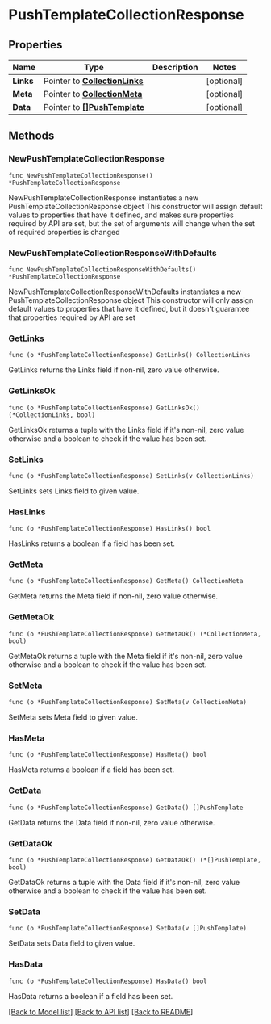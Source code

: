# PushTemplateCollectionResponse

## Properties

Name | Type | Description | Notes
------------ | ------------- | ------------- | -------------
**Links** | Pointer to [**CollectionLinks**](CollectionLinks.md) |  | [optional] 
**Meta** | Pointer to [**CollectionMeta**](CollectionMeta.md) |  | [optional] 
**Data** | Pointer to [**[]PushTemplate**](PushTemplate.md) |  | [optional] 

## Methods

### NewPushTemplateCollectionResponse

`func NewPushTemplateCollectionResponse() *PushTemplateCollectionResponse`

NewPushTemplateCollectionResponse instantiates a new PushTemplateCollectionResponse object
This constructor will assign default values to properties that have it defined,
and makes sure properties required by API are set, but the set of arguments
will change when the set of required properties is changed

### NewPushTemplateCollectionResponseWithDefaults

`func NewPushTemplateCollectionResponseWithDefaults() *PushTemplateCollectionResponse`

NewPushTemplateCollectionResponseWithDefaults instantiates a new PushTemplateCollectionResponse object
This constructor will only assign default values to properties that have it defined,
but it doesn't guarantee that properties required by API are set

### GetLinks

`func (o *PushTemplateCollectionResponse) GetLinks() CollectionLinks`

GetLinks returns the Links field if non-nil, zero value otherwise.

### GetLinksOk

`func (o *PushTemplateCollectionResponse) GetLinksOk() (*CollectionLinks, bool)`

GetLinksOk returns a tuple with the Links field if it's non-nil, zero value otherwise
and a boolean to check if the value has been set.

### SetLinks

`func (o *PushTemplateCollectionResponse) SetLinks(v CollectionLinks)`

SetLinks sets Links field to given value.

### HasLinks

`func (o *PushTemplateCollectionResponse) HasLinks() bool`

HasLinks returns a boolean if a field has been set.

### GetMeta

`func (o *PushTemplateCollectionResponse) GetMeta() CollectionMeta`

GetMeta returns the Meta field if non-nil, zero value otherwise.

### GetMetaOk

`func (o *PushTemplateCollectionResponse) GetMetaOk() (*CollectionMeta, bool)`

GetMetaOk returns a tuple with the Meta field if it's non-nil, zero value otherwise
and a boolean to check if the value has been set.

### SetMeta

`func (o *PushTemplateCollectionResponse) SetMeta(v CollectionMeta)`

SetMeta sets Meta field to given value.

### HasMeta

`func (o *PushTemplateCollectionResponse) HasMeta() bool`

HasMeta returns a boolean if a field has been set.

### GetData

`func (o *PushTemplateCollectionResponse) GetData() []PushTemplate`

GetData returns the Data field if non-nil, zero value otherwise.

### GetDataOk

`func (o *PushTemplateCollectionResponse) GetDataOk() (*[]PushTemplate, bool)`

GetDataOk returns a tuple with the Data field if it's non-nil, zero value otherwise
and a boolean to check if the value has been set.

### SetData

`func (o *PushTemplateCollectionResponse) SetData(v []PushTemplate)`

SetData sets Data field to given value.

### HasData

`func (o *PushTemplateCollectionResponse) HasData() bool`

HasData returns a boolean if a field has been set.


[[Back to Model list]](../README.md#documentation-for-models) [[Back to API list]](../README.md#documentation-for-api-endpoints) [[Back to README]](../README.md)


